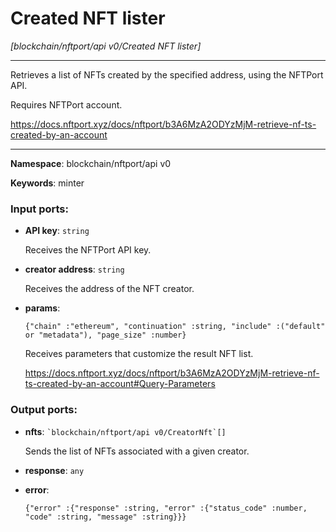 # Created NFT lister

_[blockchain/nftport/api v0/Created NFT lister]_

---

Retrieves a list of NFTs created by the specified address, using the NFTPort API.

Requires NFTPort account.

https://docs.nftport.xyz/docs/nftport/b3A6MzA2ODYzMjM-retrieve-nf-ts-created-by-an-account

---

__Namespace__: blockchain/nftport/api v0

__Keywords__: minter

### Input ports:

* __API key__: ` string `

    Receives the NFTPort API key.


* __creator address__: ` string `

    Receives the address of the NFT creator.


* __params__: 
    ```
    {"chain" :"ethereum", "continuation" :string, "include" :("default" or "metadata"), "page_size" :number}
    ```

    Receives parameters that customize the result NFT list.
    
    https://docs.nftport.xyz/docs/nftport/b3A6MzA2ODYzMjM-retrieve-nf-ts-created-by-an-account#Query-Parameters

### Output ports:

* __nfts__: `` `blockchain/nftport/api v0/CreatorNft`[] ``

    Sends the list of NFTs associated with a given creator.


* __response__: ` any `


* __error__: 
    ```
    {"error" :{"response" :string, "error" :{"status_code" :number, "code" :string, "message" :string}}}
    ```

